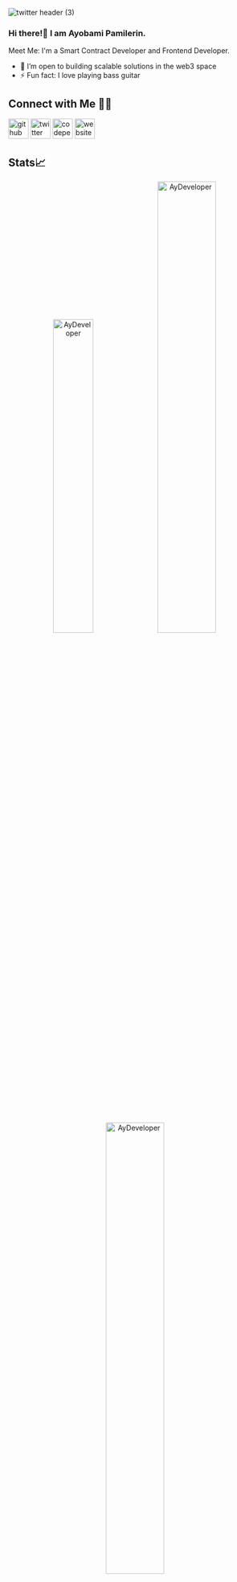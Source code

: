 ![twitter header (3)](https://user-images.githubusercontent.com/72970379/159606480-386129c9-6d37-464e-8770-54dde5e0281f.png)


### Hi there!👋 I am Ayobami Pamilerin. 

Meet Me: I'm a Smart Contract Developer and Frontend Developer.
- 🌱 I’m open to building scalable solutions in the web3 space
- ⚡ Fun fact: I love playing bass guitar 


## Connect with Me 🤝🏻
[<img src='https://cdn.jsdelivr.net/npm/simple-icons@3.0.1/icons/github.svg' alt='github' height='40'>](https://github.com/AyDeveloper)  [<img src='https://cdn.jsdelivr.net/npm/simple-icons@3.0.1/icons/twitter.svg' alt='twitter' height='40'>](https://twitter.com/Oxpam_pam)  [<img src='https://cdn.jsdelivr.net/npm/simple-icons@3.0.1/icons/codepen.svg' alt='codepen' height='40'>](https://codepen.io/AyDeveloper)  [<img src='https://cdn.jsdelivr.net/npm/simple-icons@3.0.1/icons/icloud.svg' alt='website' height='40'>](https://ayoayobami.netlify.app)  



## Stats📈
<p align="center">
<img width="40%" src="https://github-readme-stats.vercel.app/api/top-langs?username=Aydeveloper&show_icons=true&theme=dracula&title_color=ff8000&text_color=fff&bg_color=141321&locale=en&layout=compact&hide_border=true" alt="AyDeveloper" /> 
<img width="48%" src="https://github-readme-stats.vercel.app/api?username=AyDeveloper&show_icons=true&theme=radical" alt="AyDeveloper" />
<img width="48%" src="https://github-readme-streak-stats.herokuapp.com/?user=AyDeveloper&theme=highcontrast&hide_border=true" alt="AyDeveloper" />
</p>

![GitHub Activity Graph](https://activity-graph.herokuapp.com/graph?username=AyDeveloper&theme=dracula&hide_border=true)


